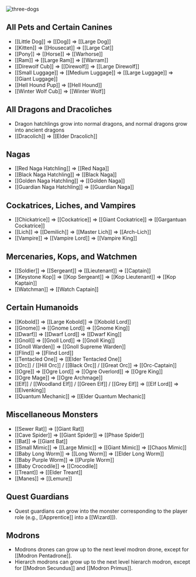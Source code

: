 ![three-dogs](https://github.com/user-attachments/assets/5563b1ce-49d2-48e9-9410-cd8e61035619)


## All Pets and Certain Canines


* [[Little Dog]] ⇒ [[Dog]] ⇒ [[Large Dog]]
* [[Kitten]] ⇒ [[Housecat]] ⇒ [[Large Cat]]
* [[Pony]] ⇒ [[Horse]] ⇒ [[Warhorse]]
* [[Ram]] ⇒ [[Large Ram]] ⇒ [[Warram]]
* [[Direwolf Cub]] ⇒ [[Direwolf]] ⇒ [[Large Direwolf]]
* [[Small Luggage]] ⇒ [[Medium Luggage]] ⇒ [[Large Luggage]] ⇒ [[Giant Luggage]]
* [[Hell Hound Pup]] ⇒ [[Hell Hound]]
* [[Winter Wolf Cub]] ⇒ [[Winter Wolf]]


## All Dragons and Dracoliches


* Dragon hatchlings grow into normal dragons, and normal dragons grow into ancient dragons
* [[Dracolich]] ⇒ [[Elder Dracolich]]


## Nagas


* [[Red Naga Hatchling]] ⇒ [[Red Naga]]
* [[Black Naga Hatchling]] ⇒ [[Black Naga]]
* [[Golden Naga Hatchling]] ⇒ [[Golden Naga]]
* [[Guardian Naga Hatchling]] ⇒ [[Guardian Naga]]


## Cockatrices, Liches, and Vampires


* [[Chickatrice]] ⇒ [[Cockatrice]] ⇒ [[Giant Cockatrice]] ⇒ [[Gargantuan Cockatrice]]
* [[Lich]] ⇒ [[Demilich]] ⇒ [[Master Lich]] ⇒ [[Arch-Lich]]
* [[Vampire]] ⇒ [[Vampire Lord]] ⇒ [[Vampire King]]


## Mercenaries, Kops, and Watchmen


* [[Soldier]] ⇒ [[Sergeant]] ⇒ [[Lieutenant]] ⇒ [[Captain]]
* [[Keystone Kop]] ⇒ [[Kop Sergeant]] ⇒ [[Kop Lieutenant]] ⇒ [[Kop Kaptain]]
* [[Watchman]] ⇒ [[Watch Captain]]


## Certain Humanoids


* [[Kobold]] ⇒ [[Large Kobold]] ⇒ [[Kobold Lord]]
* [[Gnome]] ⇒ [[Gnome Lord]] ⇒ [[Gnome King]]
* [[Dwarf]] ⇒ [[Dwarf Lord]] ⇒ [[Dwarf King]]
* [[Gnoll]] ⇒ [[Gnoll Lord]] ⇒ [[Gnoll King]]
* [[Gnoll Warden]] ⇒ [[Gnoll Supreme Warden]]
* [[Flind]] ⇒ [[Flind Lord]]
* [[Tentacled One]] ⇒ [[Elder Tentacled One]]
* [[Orc]] / [[Hill Orc]] / [[Black Orc]] / [[Great Orc]] ⇒ [[Orc-Captain]]
* [[Ogre]] ⇒ [[Ogre Lord]] ⇒ [[Ogre Overlord]] ⇒ [[Ogre King]]
* [[Ogre Mage]] ⇒ [[Ogre Archmage]]
* [[Elf]] / [[Woodland Elf]] / [[Green Elf]] / [[Grey Elf]] ⇒ [[Elf Lord]] ⇒ [[Elvenking]]
* [[Quantum Mechanic]] ⇒ [[Elder Quantum Mechanic]]


## Miscellaneous Monsters


* [[Sewer Rat]] ⇒ [[Giant Rat]]
* [[Cave Spider]] ⇒ [[Giant Spider]] ⇒ [[Phase Spider]]
* [[Bat]] ⇒ [[Giant Bat]]
* [[Small Mimic]] ⇒ [[Large Mimic]] ⇒ [[Giant Mimic]] ⇒ [[Chaos Mimic]]
* [[Baby Long Worm]] ⇒ [[Long Worm]] ⇒ [[Elder Long Worm]]
* [[Baby Purple Worm]] ⇒ [[Purple Worm]]
* [[Baby Crocodile]] ⇒ [[Crocodile]]
* [[Treant]] ⇒ [[Elder Treant]]
* [[Manes]] ⇒ [[Lemure]]


## Quest Guardians


* Quest guardians can grow into the monster corresponding to the player role (e.g., [[Apprentice]] into a [[Wizard]]).


## Modrons


* Modrons drones can grow up to the next level modron drone, except for [[Modron Pentadrone]].
* Hierarch modrons can grow up to the next level hierarch modron, except for [[Modron Secundus]] and [[Modron Primus]].